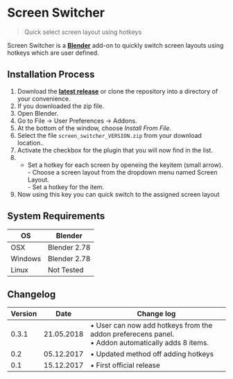 # Screen Switcher

>Quick select screen layout using hotkeys

Screen Switcher is a <b>[Blender](https://www.blender.org)</b> add-on to quickly switch screen layouts using hotkeys which are user defined.


## Installation Process

1. Download the <b>[latest release](https://github.com/schroef/screen-switcher/releases/)</b> or clone the repository into a directory of your convenience.
2. If you downloaded the zip file.
3. Open Blender.
4. Go to File -> User Preferences -> Addons.
5. At the bottom of the window, choose *Install From File*.
6. Select the file `screen_switcher_VERSION.zip` from your download location..
7. Activate the checkbox for the plugin that you will now find in the list.
8. - Set a hotkey for each screen by openeing the keyitem (small arrow).<br>- Choose a screen layout from the dropdown menu named Screen Layout.<br>- Set a hotkey for the item.
8. Now using this key you can quick switch to the assigned screen layout


## System Requirements

| **OS** | **Blender** |
| ------------- | ------------- |
| OSX | Blender 2.78 |
| Windows | Blender 2.78 |
| Linux | Not Tested |


## Changelog

| **Version** | **Date** | **Change log** |
| ------------- | ------------- | ------------- |
| 0.3.1 | 21.05.2018 | • User can now add hotkeys from the addon preferecens panel.<br>• Addon automatically adds 8 items.
| 0.2 | 05.12.2017 | • Updated method off adding hotkeys
| 0.1 | 15.12.2017 | • First official release

<!--
- Fill in data
	-
	-
-->

